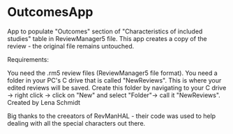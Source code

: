 # OutcomesApp

App to populate "Outcomes" section of "Characteristics of included studies" table in ReviewManager5 file. This app creates a copy of the review - the original file remains untouched.

Requirements:

You need the .rm5 review files (ReviewManager5 file format).
You need a folder in your PC's C drive that is called "NewReviews". This is where your edited reviews will be saved. Create this folder by navigating to your C drive -> right click -> click on "New" and select "Folder"-> call it "NewReviews".
Created by Lena Schmidt

Big thanks to the creeators of RevManHAL - their code was used to help dealing with all the special characters out there.
